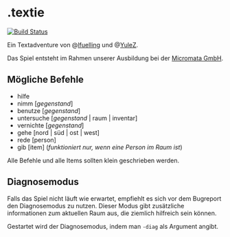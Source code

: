 .textie 
======

[![Build Status](http://ci.k40s.net/job/Textie/badge/icon)](http://ci.k40s.net/job/Textie/)

Ein Textadventure von @[lfuelling](https://github.com/lfuelling) und @[YuleZ](https://github.com/YuleZ). 

Das Spiel entsteht im Rahmen unserer Ausbildung bei der [Micromata GmbH](https://github.com/micromata).

## Mögliche Befehle

- hilfe
- nimm [*gegenstand*]
- benutze [*gegenstand*]
- untersuche [*gegenstand* | raum | inventar]
- vernichte [*gegenstand*]
- gehe [nord | süd | ost | west]
- rede [person]
- gib [item] \(*funktioniert nur, wenn eine Person im Raum ist*\)

Alle Befehle und alle Items sollten klein geschrieben werden.

## Diagnosemodus
Falls das Spiel nicht läuft wie erwartet, empfiehlt es sich vor dem Bugreport den Diagnosemodus zu nutzen. 
Dieser Modus gibt zusätzliche informationen zum aktuellen Raum aus, die ziemlich hilfreich sein können.

Gestartet wird der Diagnosemodus, indem man ```-diag``` als Argument angibt.

